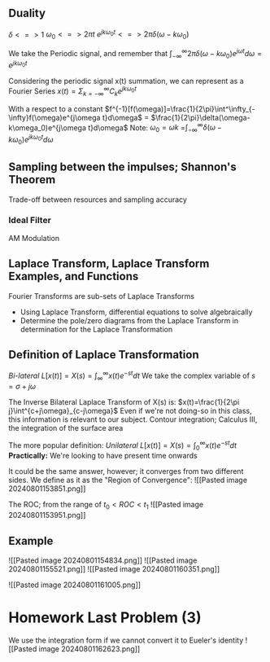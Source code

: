 ## Duality
$\delta<=>1$
$\omega_0 <=> 2\pi t$
$e^{jk\omega_0 t}<=>2\pi\delta(\omega-k\omega_0)$

We take the Periodic signal, and remember that 
$\int_{-\infty}^\infty 2\pi\delta(\omega-k\omega_0)e^{j\omega t}d\omega=e^{jk\omega_0t}$

Considering the periodic signal x(t) summation, we can represent as a Fourier Series
$x(t)=\Sigma^{\infty}_{k=-\infty}C_ke^{jk\omega_0t}$

With a respect to a constant
$f^{-1}[f(\omega)]=\frac{1}{2\pi}\int^\infty_{-\infty}f(\omega)e^{j\omega t}d\omega$
= $\frac{1}{2\pi}\delta(\omega-k\omega_0)e^{j\omega t}d\omega$
	Note: $\omega_0=\omega k$
=$\int^{\infty}_{-\infty}\delta(\omega-k\omega_0)e^{jk\omega_0t}d\omega$

## Sampling between the impulses; Shannon's Theorem
Trade-off between resources and sampling accuracy
### Ideal Filter
AM Modulation

## Laplace Transform, Laplace Transform Examples, and Functions
Fourier Transforms are sub-sets of Laplace Transforms
- Using Laplace Transform, differential equations to solve algebraically
- Determine the pole/zero diagrams from the Laplace Transform in determination for the Laplace Transformation
## Definition of Laplace Transformation
*Bi-lateral* $L[x(t)]=X(s)=\int^{\infty}_{\infty}x(t)e^{-st}dt$
We take the complex variable of $s=\sigma+j\omega$

The Inverse Bilateral Laplace Transform of X(s) is:
$x(t)=\frac{1}{2\pi j}\int^{c+j\omega}_{c-j\omega}$
Even if we're not doing-so in this class, this information is relevant to our subject.
Contour integration; Calculus III, the integration of the surface area

The more popular definition:
*Unilateral* $L[x(t)]=X(s)=\int^{\infty}_0x(t)e^{-st}dt$
**Practically:** We're looking to have present time onwards

It could be the same answer, however; it converges from two different sides. We define as it as the "Region of Convergence":
![[Pasted image 20240801153851.png]]

The ROC; from the range of $t_0 < ROC <t_1$
![[Pasted image 20240801153951.png]]
## Example
![[Pasted image 20240801154834.png]]
![[Pasted image 20240801155521.png]]
![[Pasted image 20240801160351.png]]

![[Pasted image 20240801161005.png]]
# Homework Last Problem (3)
We use the integration form if we cannot convert it to Eueler's identity
![[Pasted image 20240801162623.png]]

